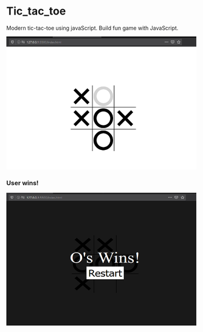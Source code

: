 # Tic_tac_toe
Modern tic-tac-toe using javaScript. Build fun game with JavaScript.

<img src="https://github.com/axaysushir/tic_tac_toe/blob/master/tic-tac-toe.png" width="500" height="350">

### User wins!

<img src="https://github.com/axaysushir/tic_tac_toe/blob/master/win.png" width="500" height="350">

